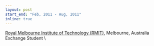 ```yaml
---
layout: post
start_end: "Feb, 2011 - Aug, 2011"
inline: true
---
```


[Royal Melbourne Institute of Technology (RMIT)](https://www.rmit.edu.au/), Melbourne, Australia \
Exchange Student \
